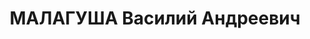 ---
title: МАЛАГУША Василий Андреевич
description: 'родился 31 декабря 1911 года в с. Гурьевка (ныне Николаевской обл.).
  Активный участник литературного движения в Украине в 30-е годы, член Всеукраинского
  Союза пролетарских писателей (ВУСПП). C шести лет Василия отдали на воспитание в
  семью городских учителей Васильевых. В четвертом классе он учится уже в школе №
  8 г. Николаева. После окончания Гурьевской семилетки учился в Николаевском институте
  народного образования (сейчас Николаевский государственный университет им. В. Сухомлинского),
  в котором после обучения остался работать директором рабфака. Позже стал ассистентом
  кафедры языка и литературы.

  В Николаеве в 30-е годы работали творческие группы Всеукраинского Союза пролетарских
  писателей – «Жовтень», объединение работников-судостроителей «Шкив», комсомольских
  писателей «Молодняк».

  В.А. Малагуша активно участвовал в литературной жизни края. Он дружил со ставшими
  впоследствии известными писателями Б. Лавренёвым, Э.Багрицким, Я. Шведовым и др.
  В.А. Малагуша печатался в журнале «Стапель» (орган Николаевской организации ВУСПП),
  «Молодняке» и газете «Шлях індустріалізації»). В 1937 году был арестован НКВД как
  участник антисоветской националистической организации. Осужден к 10 годам лишения
  свободы. Наказание отбывал в Северо-восточных лагерях "Одинокий", "Пурга", "Ледяной".
  В 1955 году реабилитирован. После освобождения из заключения он приезжал в Николаев,
  но на постоянное местожительство в родные места не вернулся. В.А. Малагуша надолго
  поселился во Фрунзе, а затем переехал в Минск. Он не ожесточился, сохранил веру
  в людей, человеческое достоинство. Из своих колымских лет вынес неизгладимые впечатления,
  ставшие страницами уникального жизненного опыта и стихов. «Преступно не поведать
  о том, что добыто в страдании», - пишет Василий Андреевич. Он автор мемуарной книги
  "Сага о вечной мерзлоте". Умер в 2007 году.'
---